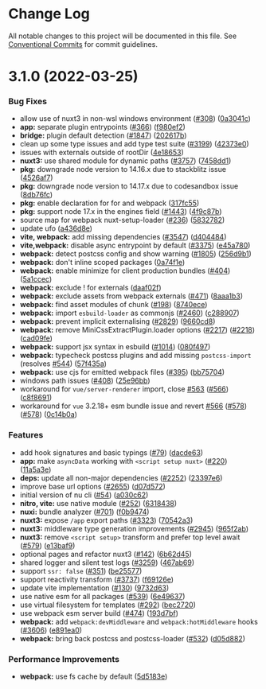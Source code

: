 # Change Log

All notable changes to this project will be documented in this file.
See [Conventional Commits](https://conventionalcommits.org) for commit guidelines.

# 3.1.0 (2022-03-25)


### Bug Fixes

* allow use of nuxt3 in non-wsl windows environment ([#308](https://github.com/nuxt/framework/issues/308)) ([0a3041c](https://github.com/nuxt/framework/commit/0a3041cdf9e3a2a76ee93117557d7be6df1b95e3))
* **app:** separate plugin entrypoints ([#366](https://github.com/nuxt/framework/issues/366)) ([f980ef2](https://github.com/nuxt/framework/commit/f980ef235f5184b36db69bb8b571563727b929d9))
* **bridge:** plugin default detection ([#1847](https://github.com/nuxt/framework/issues/1847)) ([202617b](https://github.com/nuxt/framework/commit/202617bdd1d1509c9bef4c1a089f9e70d78931fb))
* clean up some type issues and add type test suite ([#3199](https://github.com/nuxt/framework/issues/3199)) ([42373e0](https://github.com/nuxt/framework/commit/42373e060d61d47e9c94313c273c297656d3af22))
* issues with externals outside of rootDir ([4e18653](https://github.com/nuxt/framework/commit/4e1865358c1597cb68cc96bef2b30e2811fcd899))
* **nuxt3:** use shared module for dynamic paths ([#3757](https://github.com/nuxt/framework/issues/3757)) ([7458dd1](https://github.com/nuxt/framework/commit/7458dd1aa676cac9c81ad37ce39207ede55c39d7))
* **pkg:** downgrade node version to 14.16.x due to stackblitz issue ([4526af7](https://github.com/nuxt/framework/commit/4526af78a9a64e2b5f08dd80ec5a1725871f52fe))
* **pkg:** downgrade node version to 14.17.x due to codesandbox issue ([8db76fc](https://github.com/nuxt/framework/commit/8db76fcf2ea63218d3a367b8c1719bed69871d44))
* **pkg:** enable declaration for for and webpack ([317fc55](https://github.com/nuxt/framework/commit/317fc5553942d11f30139d790942217bcc102e83))
* **pkg:** support node 17.x  in the engines field ([#1443](https://github.com/nuxt/framework/issues/1443)) ([4f9c87b](https://github.com/nuxt/framework/commit/4f9c87b99a2f9729f868c6580623174350ec4ce6))
* source map for webpack nuxt-setup-loader ([#236](https://github.com/nuxt/framework/issues/236)) ([5832782](https://github.com/nuxt/framework/commit/58327824fb273b8875fb313ad84059b4c3e180e2))
* update ufo ([a436d8e](https://github.com/nuxt/framework/commit/a436d8e0dc1db3eb1b72e1613619632fd3e6dfca))
* **vite, webpack:** add missing dependencies ([#3547](https://github.com/nuxt/framework/issues/3547)) ([d404484](https://github.com/nuxt/framework/commit/d404484c6168f78c4ef35e5bcd0d58ab925a79c7))
* **vite,webpack:** disable async entrypoint by default ([#3375](https://github.com/nuxt/framework/issues/3375)) ([e45a780](https://github.com/nuxt/framework/commit/e45a780714c1ba44807ba6dbce3f2b5209ec0339))
* **webpack:** detect postcss config and show warning ([#1805](https://github.com/nuxt/framework/issues/1805)) ([256d9b1](https://github.com/nuxt/framework/commit/256d9b1424af579a32a91bdfe29640453d8e1362))
* **webpack:** don't inline scoped packages ([0a74f1e](https://github.com/nuxt/framework/commit/0a74f1e2392b45024f3af20f3ded4bb6545911fc))
* **webpack:** enable minimize for client production bundles ([#404](https://github.com/nuxt/framework/issues/404)) ([5a1ccec](https://github.com/nuxt/framework/commit/5a1ccec61f256a0b75fb9bd30b9322409cf07199))
* **webpack:** exclude ! for externals ([daaf02f](https://github.com/nuxt/framework/commit/daaf02f5e4dd19d907d511f4a139f36d11db1b5b))
* **webpack:** exclude assets from webpack externals ([#471](https://github.com/nuxt/framework/issues/471)) ([8aaa1b3](https://github.com/nuxt/framework/commit/8aaa1b3124e932251cad2e040fc4451c532c65a8))
* **webpack:** find asset modules of chunk ([#198](https://github.com/nuxt/framework/issues/198)) ([8740ece](https://github.com/nuxt/framework/commit/8740ece29e8e2dbeac02742685d0e17c5ccf44ca))
* **webpack:** import `esbuild-loader` as commonjs ([#2460](https://github.com/nuxt/framework/issues/2460)) ([c288907](https://github.com/nuxt/framework/commit/c288907f7203cc5638077340d067898231887ccc))
* **webpack:** prevent implicit externalising ([#2829](https://github.com/nuxt/framework/issues/2829)) ([9660cd8](https://github.com/nuxt/framework/commit/9660cd821201163c1de16b63984ceb72ea8cb1e4))
* **webpack:** remove MiniCssExtractPlugin.loader options ([#2217](https://github.com/nuxt/framework/issues/2217)) ([#2218](https://github.com/nuxt/framework/issues/2218)) ([cad09fe](https://github.com/nuxt/framework/commit/cad09fe9b352b5ce5baa6b2c3f565f6dd1ce1e25))
* **webpack:** support jsx syntax in esbuild ([#1014](https://github.com/nuxt/framework/issues/1014)) ([080f497](https://github.com/nuxt/framework/commit/080f497eeeeddf6aa2290d007fc0a389864ef8d7))
* **webpack:** typecheck postcss plugins and add missing `postcss-import` (resolves [#544](https://github.com/nuxt/framework/issues/544)) ([57f435a](https://github.com/nuxt/framework/commit/57f435a59f02b707301c913e96a7fd9497ce479e))
* **webpack:** use cjs for emitted webpack files ([#395](https://github.com/nuxt/framework/issues/395)) ([bb75704](https://github.com/nuxt/framework/commit/bb757045ec1b0f35b5b88b0d08e2381cbcd9eb59))
* windows path issues ([#408](https://github.com/nuxt/framework/issues/408)) ([25e96bb](https://github.com/nuxt/framework/commit/25e96bb8962689103b9b42c09ef37d59397fac0c))
* workaround for `vue/server-renderer` import, close [#563](https://github.com/nuxt/framework/issues/563) ([#566](https://github.com/nuxt/framework/issues/566)) ([c8f8691](https://github.com/nuxt/framework/commit/c8f86914962bbbca900415aea26de95f71653059))
* workaround for `vue` 3.2.18+ esm bundle issue and revert [#566](https://github.com/nuxt/framework/issues/566) ([#578](https://github.com/nuxt/framework/issues/578)) ([#578](https://github.com/nuxt/framework/issues/578)) ([0c14b0a](https://github.com/nuxt/framework/commit/0c14b0a48ba82fbb49dfef3acf3c380a86b4fe49))


### Features

* add hook signatures and basic typings ([#79](https://github.com/nuxt/framework/issues/79)) ([dacde63](https://github.com/nuxt/framework/commit/dacde630634700172ccd54a1e4f1d0469b28bd30))
* **app:** make `asyncData` working with `<script setup nuxt>` ([#220](https://github.com/nuxt/framework/issues/220)) ([11a5a3e](https://github.com/nuxt/framework/commit/11a5a3e14f739761fd4ad65e60290b3abc7a9692))
* **deps:** update all non-major dependencies ([#2252](https://github.com/nuxt/framework/issues/2252)) ([23397e6](https://github.com/nuxt/framework/commit/23397e603c97b3a5b75b035ce72dbc633bbb13a5))
* improve base url options ([#2655](https://github.com/nuxt/framework/issues/2655)) ([d07d572](https://github.com/nuxt/framework/commit/d07d572263b45108e2a98a9924bf0d8dcba902fa))
* initial version of nu cli ([#54](https://github.com/nuxt/framework/issues/54)) ([a030c62](https://github.com/nuxt/framework/commit/a030c62d29ba871f94a7152c7d5fa36d4de1d3b6))
* **nitro, vite:** use native module ([#252](https://github.com/nuxt/framework/issues/252)) ([6318438](https://github.com/nuxt/framework/commit/63184384157adc2688a8b556a0b397dfbf45901e))
* **nuxi:** bundle analyzer ([#701](https://github.com/nuxt/framework/issues/701)) ([f0b9474](https://github.com/nuxt/framework/commit/f0b9474b40312a0c24cf520ffe76db0cdb9094bd))
* **nuxt3:** expose `/app` export paths ([#3323](https://github.com/nuxt/framework/issues/3323)) ([70542a3](https://github.com/nuxt/framework/commit/70542a3af737a18daf0b2f829ecd0e072fd2af24))
* **nuxt3:** middleware type generation improvements ([#2945](https://github.com/nuxt/framework/issues/2945)) ([965f2ab](https://github.com/nuxt/framework/commit/965f2abaeed72ac357710069e5a1567034930d21))
* **nuxt3:** remove `<script setup>` transform and prefer top level await ([#579](https://github.com/nuxt/framework/issues/579)) ([e13baf9](https://github.com/nuxt/framework/commit/e13baf9867cd0d8f9981105de4d051858316a4ea))
* optional pages and refactor nuxt3 ([#142](https://github.com/nuxt/framework/issues/142)) ([6b62d45](https://github.com/nuxt/framework/commit/6b62d456d7fe8c9dd92803a30dcebf0d481f65c7))
* shared logger and silent test logs ([#3259](https://github.com/nuxt/framework/issues/3259)) ([467ab69](https://github.com/nuxt/framework/commit/467ab693b987c57efe3a8f2bcccda2464bd2f27e))
* support `ssr: false` ([#351](https://github.com/nuxt/framework/issues/351)) ([be25577](https://github.com/nuxt/framework/commit/be255772b26cb78398af020a1dbb5d367425218f))
* support reactivity transform ([#3737](https://github.com/nuxt/framework/issues/3737)) ([f69126e](https://github.com/nuxt/framework/commit/f69126e8f4adb71bbed55990c97c6e2f9bdd7dec))
* update vite implementation ([#130](https://github.com/nuxt/framework/issues/130)) ([9732d63](https://github.com/nuxt/framework/commit/9732d63c74b394706150ef35cc06c65d3fb185ad))
* use native esm for all packages ([#539](https://github.com/nuxt/framework/issues/539)) ([6e49637](https://github.com/nuxt/framework/commit/6e496373f3bdffb3416d0c543ad82b0a92891167))
* use virtual filesystem for templates ([#292](https://github.com/nuxt/framework/issues/292)) ([bec2720](https://github.com/nuxt/framework/commit/bec27209303418990e31761f3d6e4f5e8e503abb))
* use webpack esm server build ([#474](https://github.com/nuxt/framework/issues/474)) ([193d7bf](https://github.com/nuxt/framework/commit/193d7bf8bc24618b63e1f67ffcf6d9d0e4e7d10e))
* **webpack:** add `webpack:devMiddleware` and `webpack:hotMiddleware` hooks ([#3606](https://github.com/nuxt/framework/issues/3606)) ([e891ea0](https://github.com/nuxt/framework/commit/e891ea0cca70ba3899b3d9579819c3730cfca065))
* **webpack:** bring back postcss and postcss-loader ([#532](https://github.com/nuxt/framework/issues/532)) ([d05d882](https://github.com/nuxt/framework/commit/d05d8821a0d25d9e203e0fd65ca16ca8f15aa8a5))


### Performance Improvements

* **webpack:** use fs cache by default ([5d5183e](https://github.com/nuxt/framework/commit/5d5183ee82f0d1567934c9cd13160bf84bddd8d3))
